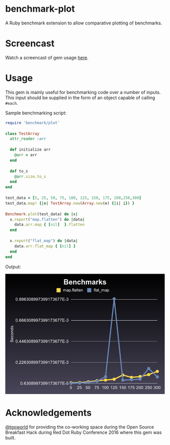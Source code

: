 # benchmark-plot

A Ruby benchmark extension to allow comparative plotting of benchmarks.

# Screencast

Watch a screencast of gem usage [here](https://www.youtube.com/watch?v=WW6M4Df-soQ).

# Usage

This gem is mainly useful for benchmarking code over a number of inputs. This input should be supplied in the form of an object capable of calling `#each`.

Sample benchmarking script:

``` ruby
require 'benchmark/plot'

class TestArray
  attr_reader :arr

  def initialize arr
    @arr = arr
  end

  def to_s
    @arr.size.to_s
  end
end

test_data = [5, 25, 50, 75, 100, 125, 150, 175, 200,250,300]
test_data.map! {|e| TestArray.new(Array.new(e) {|i| i}) }

Benchmark.plot(test_data) do |x|
  x.report("map.flatten") do |data|
    data.arr.map { [nil]  }.flatten
  end

  x.report("flat_map") do |data|
    data.arr.flat_map { [nil] }
  end
end
```

Output:

![Benchmarks](examples/mapflat_vs_flat_map/benchmark_plot_graph.png)

# Acknowledgements

[@tgxworld](https://github.com/tgxworld) for providing the co-working space during the Open Source Breakfast Hack during Red Dot Ruby Conference 2016 where this gem was built.

